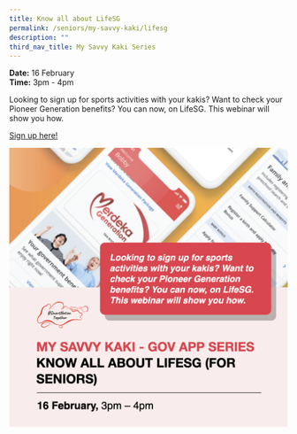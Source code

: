 ```yaml
---
title: Know all about LifeSG
permalink: /seniors/my-savvy-kaki/lifesg
description: ""
third_nav_title: My Savvy Kaki Series
---
```


**Date:** 16 February
<br> **Time:** 3pm - 4pm

Looking to sign up for sports activities with your
kakis? Want to check your Pioneer Generation
benefits? You can now, on LifeSG. This webinar will
show you how.

[Sign up here!](https://zoom.us/webinar/register/5016418396571/WN_8Mzq3C8cTnGDAOLMIMWaYg)

![LifeSG workshop for seniors](/images/16-feb-seniors.png)
